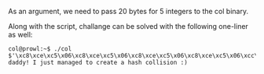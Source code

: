 As an argument, we need to pass 20 bytes for 5 integers to the col binary.

Along with the script, challange can be solved with the following one-liner as well:
```
col@prowl:~$ ./col $'\xc8\xce\xc5\x06\xc8\xce\xc5\x06\xc8\xce\xc5\x06\xc8\xce\xc5\x06\xcc\xce\xc5\x06'
daddy! I just managed to create a hash collision :)
```
